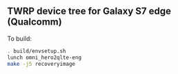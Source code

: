 ## TWRP device tree for Galaxy S7 edge (Qualcomm)

To build:

```sh
. build/envsetup.sh
lunch omni_hero2qlte-eng
make -j5 recoveryimage
```
